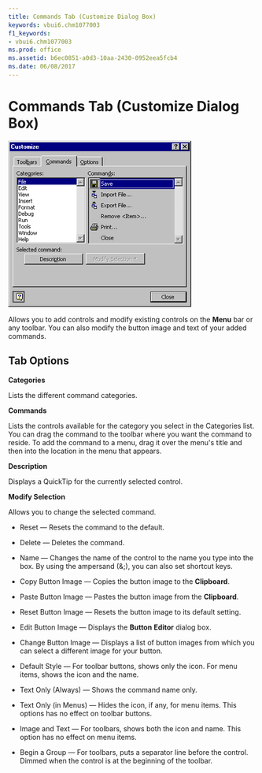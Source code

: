 ```yaml
---
title: Commands Tab (Customize Dialog Box)
keywords: vbui6.chm1077003
f1_keywords:
- vbui6.chm1077003
ms.prod: office
ms.assetid: b6ec0851-a0d3-10aa-2430-0952eea5fcb4
ms.date: 06/08/2017
---
```



# Commands Tab (Customize Dialog Box)


![Commands tab](../../../images/cmdtab_ZA01201587.gif)



Allows you to add controls and modify existing controls on the  **Menu** bar or any toolbar. You can also modify the button image and text of your added commands.

## Tab Options

 **Categories**

Lists the different command categories.

 **Commands**

Lists the controls available for the category you select in the Categories list. You can drag the command to the toolbar where you want the command to reside. To add the command to a menu, drag it over the menu's title and then into the location in the menu that appears.

 **Description**

Displays a QuickTip for the currently selected control.

 **Modify Selection**

Allows you to change the selected command.




- Reset — Resets the command to the default.
    
- Delete — Deletes the command.
    
- Name — Changes the name of the control to the name you type into the box. By using the ampersand (&;), you can also set shortcut keys.
    
- Copy Button Image — Copies the button image to the  **Clipboard**.
    
- Paste Button Image — Pastes the button image from the  **Clipboard**.
    
- Reset Button Image — Resets the button image to its default setting.
    
- Edit Button Image — Displays the  **Button** **Editor** dialog box.
    
- Change Button Image — Displays a list of button images from which you can select a different image for your button.
    
- Default Style — For toolbar buttons, shows only the icon. For menu items, shows the icon and the name.
    
- Text Only (Always) — Shows the command name only.
    
- Text Only (in Menus) — Hides the icon, if any, for menu items. This options has no effect on toolbar buttons.
    
- Image and Text — For toolbars, shows both the icon and name. This option has no effect on menu items.
    
- Begin a Group — For toolbars, puts a separator line before the control. Dimmed when the control is at the beginning of the toolbar.
    



